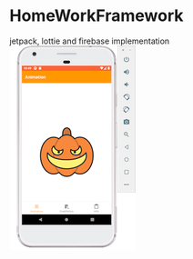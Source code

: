 # HomeWorkFramework
jetpack, lottie and firebase implementation
![Image alt](https://github.com/Noshum/HomeWorkFramework/blob/dev/FrameworkScreen.png)
